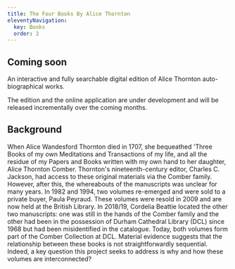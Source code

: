 ```yaml
---
title: The Four Books By Alice Thornton
eleventyNavigation:
  key: Books
  order: 2
---
```


## Coming soon

An interactive and fully searchable digital edition
of Alice Thornton auto-biographical works.

The edition and the online application are under development and will be released incrementally over the coming months.

## Background

When Alice Wandesford Thornton died in 1707, she bequeathed 'Three Books of my own Meditations and Transactions of my life, and all the residue of my Papers and Books written with my own hand to her daughter, Alice Thornton Comber. Thornton's nineteenth-century editor, Charles C. Jackson, had access to these original materials via the Comber family. However, after this, the whereabouts of the manuscripts was unclear for many years. In 1982 and 1994, two volumes re-emerged and were sold to a private buyer, Paula Peyraud. These volumes were resold in 2009 and are now held at the British Library. In 2018/19, Cordelia Beattie located the other two manuscripts: one was still in the hands of the Comber family and the other had been in the possession of Durham Cathedral Library (DCL) since 1968 but had been misidentified in the catalogue. Today, both volumes form part of the Comber Collection at DCL. Material evidence suggests that the relationship between these books is not straightforwardly sequential. Indeed, a key question this project seeks to address is why and how these volumes are interconnected?
